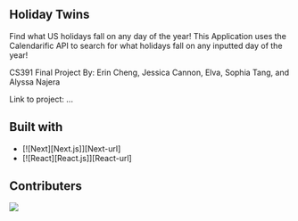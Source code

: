 ## Holiday Twins
Find what US holidays fall on any day of the year! This Application uses the Calendarific API to search for what holidays fall on any inputted day of the year!

CS391 Final Project 
By: Erin Cheng, Jessica Cannon, Elva, Sophia Tang, and Alyssa Najera

Link to project: ...

## Built with 
* [![Next][Next.js]][Next-url]
* [![React][React.js]][React-url]

## Contributers 
<a href="https://github.com/jrcann11/cs391-final-project/graphs/contributors">
  <img src="https://contrib.rocks/image?repo=jrcann11/cs391-final-project" />
</a>
